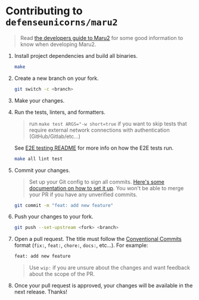 # Contributing to `defenseunicorns/maru2`

> Read [the developers guide to Maru2](../docs/developing.md) for some good information to know when developing Maru2.

1. Install project dependencies and build all binaries.

   ```bash
   make
   ```

2. Create a new branch on your fork.

   ```bash
   git switch -c <branch>
   ```

3. Make your changes.

4. Run the tests, linters, and formatters.

   > run `make test ARGS="-w short=true` if you want to skip tests that require external network connections with authentication (GitHub/Gitlab/etc...)

   See [E2E testing README](../testdata/README.md) for more info on how the E2E tests run.

   ```bash
   make all lint test
   ```

5. Commit your changes.

   > Set up your Git config to sign all commits. [Here's some documentation on how to set it up](https://docs.github.com/en/authentication/managing-commit-signature-verification/signing-commits). You won't be able to merge your PR if you have any unverified commits.

   ```bash
   git commit -m "feat: add new feature"
   ```

6. Push your changes to your fork.

   ```bash
   git push --set-upstream <fork> <branch>
   ```

7. Open a pull request. The title must follow the [Conventional Commits](https://www.conventionalcommits.org/en/v1.0.0/) format (`fix:`, `feat:`, `chore:`, `docs:`, etc...). For example:

   ```bash
   feat: add new feature
   ```

   > Use `wip:` if you are unsure about the changes and want feedback about the scope of the PR.

8. Once your pull request is approved, your changes will be available in the next release. Thanks!
